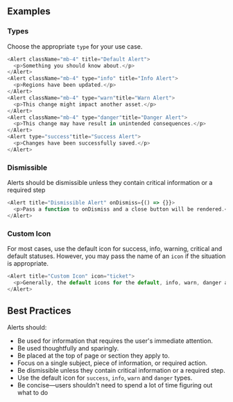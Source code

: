 ## Examples

### Types

Choose the appropriate `type` for your use case.

```js
<Alert className="mb-4" title="Default Alert">
  <p>Something you should know about.</p>
</Alert>
<Alert className="mb-4" type="info" title="Info Alert">
  <p>Regions have been updated.</p>
</Alert>
<Alert className="mb-4" type="warn"title="Warn Alert">
  <p>This change might impact another asset.</p>
</Alert>
<Alert className="mb-4" type="danger"title="Danger Alert">
  <p>This change may have result in unintended consequences.</p>
</Alert>
<Alert type="success"title="Success Alert">
  <p>Changes have been successfully saved.</p>
</Alert>
```

### Dismissible

Alerts should be dismissible unless they contain critical information or a required step

```js
<Alert title="Dismissible Alert" onDismiss={() => {}}>
  <p>Pass a function to onDismiss and a close button will be rendered.</p>
</Alert>
```

### Custom Icon

For most cases, use the default icon for success, info, warning, critical and default statuses. However, you may pass the name of an `icon` if the situation is appropriate.

```js
<Alert title="Custom Icon" icon="ticket">
  <p>Generally, the default icons for the default, info, warn, danger and success status should be used.</p>
</Alert>
```

## Best Practices

Alerts should:
* Be used for information that requires the user's immediate attention.
* Be used thoughtfully and sparingly.
* Be placed at the top of page or section they apply to.
* Focus on a single subject, piece of information, or required action.
* Be dismissible unless they contain critical information or a required step.
* Use the default icon for `success`, `info`, `warn` and `danger` types.
* Be concise&mdash;users shouldn't need to spend a lot of time figuring out what to do
